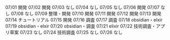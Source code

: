 07/01
開発
07/02
開発
07/03
なし
07/04
なし
07/05
なし
07/06
開発
07/07
なし
07/08
なし
07/09
整理・開発
07/10
開発
07/11
開発
07/12
開発
07/13
開発
07/14
チュートリアル
07/15
開発
07/16
調査
07/17
調査
07/18
obsidian・elxir
07/19
obsidian・elxir
07/20
obsidian・調査
07/21
elixir
07/22
技術調査・アプリ草案
07/23
なし
07/24
技術調査
07/25
なし
07/26
なし

